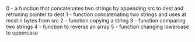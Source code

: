 0 - a function that concatenates two strings by appending src to dest and retruning pointer to dest
1 - function concatenating two strings and uses at most n bytes from src
2 - function copying a string
3 - function comparing two strings
4 - function to reverse an array 
5 - function changing lowercase to uppercase
